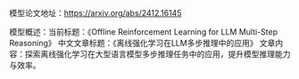 模型论文地址：https://arxiv.org/abs/2412.16145

模型概述：当前标题：《Offline Reinforcement Learning for LLM Multi-Step Reasoning》
中文文章标题：《离线强化学习在LLM多步推理中的应用》
文章内容：探索离线强化学习在大型语言模型多步推理任务中的应用，提升模型推理能力与效率。
